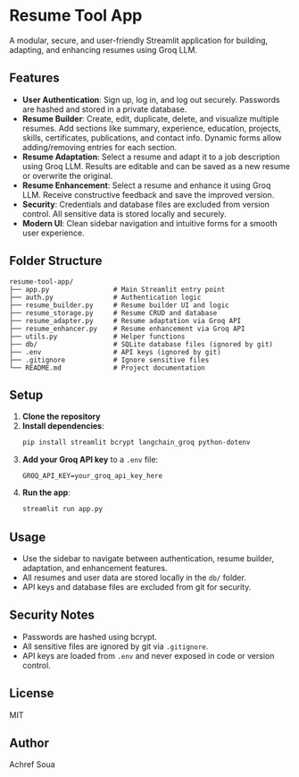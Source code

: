 # Resume Tool App

A modular, secure, and user-friendly Streamlit application for building, adapting, and enhancing resumes using Groq LLM.

## Features

- **User Authentication**: Sign up, log in, and log out securely. Passwords are hashed and stored in a private database.
- **Resume Builder**: Create, edit, duplicate, delete, and visualize multiple resumes. Add sections like summary, experience, education, projects, skills, certificates, publications, and contact info. Dynamic forms allow adding/removing entries for each section.
- **Resume Adaptation**: Select a resume and adapt it to a job description using Groq LLM. Results are editable and can be saved as a new resume or overwrite the original.
- **Resume Enhancement**: Select a resume and enhance it using Groq LLM. Receive constructive feedback and save the improved version.
- **Security**: Credentials and database files are excluded from version control. All sensitive data is stored locally and securely.
- **Modern UI**: Clean sidebar navigation and intuitive forms for a smooth user experience.

## Folder Structure

```
resume-tool-app/
├── app.py                # Main Streamlit entry point
├── auth.py               # Authentication logic
├── resume_builder.py     # Resume builder UI and logic
├── resume_storage.py     # Resume CRUD and database
├── resume_adapter.py     # Resume adaptation via Groq API
├── resume_enhancer.py    # Resume enhancement via Groq API
├── utils.py              # Helper functions
├── db/                   # SQLite database files (ignored by git)
├── .env                  # API keys (ignored by git)
├── .gitignore            # Ignore sensitive files
└── README.md             # Project documentation
```

## Setup

1. **Clone the repository**
2. **Install dependencies**:
   ```bash
   pip install streamlit bcrypt langchain_groq python-dotenv
   ```
3. **Add your Groq API key** to a `.env` file:
   ```
   GROQ_API_KEY=your_groq_api_key_here
   ```
4. **Run the app**:
   ```bash
   streamlit run app.py
   ```

## Usage

- Use the sidebar to navigate between authentication, resume builder, adaptation, and enhancement features.
- All resumes and user data are stored locally in the `db/` folder.
- API keys and database files are excluded from git for security.

## Security Notes
- Passwords are hashed using bcrypt.
- All sensitive files are ignored by git via `.gitignore`.
- API keys are loaded from `.env` and never exposed in code or version control.

## License

MIT

## Author

Achref Soua
